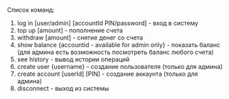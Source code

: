 Список команд:
1. log in [user/admin] [accountId PIN/password] - вход в систему
2. top up [amount] - пополнение счета
3. withdraw [amount] - снятие денег со счета
4. show balance {accountid - available for admin only} - показать баланс (для админа есть возможность посмотреть баланс любого счета)
5. see history - вывод истории операций
6. create user {username} - создание пользователя (только для админа)
7. create account [userId] [PIN] - создание аккаунта (только для админа)
8. disconnect - выход из системы
